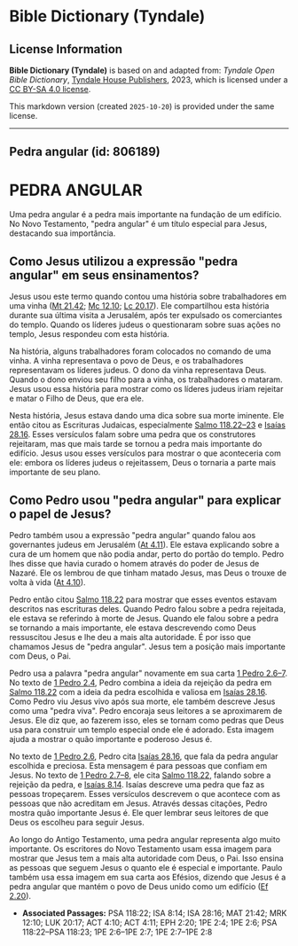 # Bible Dictionary (Tyndale)

## License Information

**Bible Dictionary (Tyndale)** is based on and adapted from: _Tyndale Open Bible Dictionary_, [Tyndale House Publishers](https://tyndaleopenresources.com/), 2023, which is licensed under a [CC BY-SA 4.0 license](https://creativecommons.org/licenses/by-sa/4.0/legalcode.en).

This markdown version (created `2025-10-20`) is provided under the same license.



--------------------------------

## Pedra angular (id: 806189)

PEDRA ANGULAR
=============

Uma pedra angular é a pedra mais importante na fundação de um edifício. No Novo Testamento, "pedra angular" é um título especial para Jesus, destacando sua importância.

Como Jesus utilizou a expressão "pedra angular" em seus ensinamentos?
---------------------------------------------------------------------

Jesus usou este termo quando contou uma história sobre trabalhadores em uma vinha ([Mt 21\.42](https://ref.ly/Matt21:42); [Mc 12\.10](https://ref.ly/Mark12:10); [Lc 20\.17](https://ref.ly/Luke20:17)). Ele compartilhou esta história durante sua última visita a Jerusalém, após ter expulsado os comerciantes do templo. Quando os líderes judeus o questionaram sobre suas ações no templo, Jesus respondeu com esta história.

Na história, alguns trabalhadores foram colocados no comando de uma vinha. A vinha representava o povo de Deus, e os trabalhadores representavam os líderes judeus. O dono da vinha representava Deus. Quando o dono enviou seu filho para a vinha, os trabalhadores o mataram. Jesus usou essa história para mostrar como os líderes judeus iriam rejeitar e matar o Filho de Deus, que era ele.

Nesta história, Jesus estava dando uma dica sobre sua morte iminente. Ele então citou as Escrituras Judaicas, especialmente [Salmo 118\.22–23](https://ref.ly/Ps118:22-Ps118:23) e [Isaías 28\.16](https://ref.ly/Isa28:16). Esses versículos falam sobre uma pedra que os construtores rejeitaram, mas que mais tarde se tornou a pedra mais importante do edifício. Jesus usou esses versículos para mostrar o que aconteceria com ele: embora os líderes judeus o rejeitassem, Deus o tornaria a parte mais importante de seu plano.

Como Pedro usou "pedra angular" para explicar o papel de Jesus?
---------------------------------------------------------------

Pedro também usou a expressão "pedra angular" quando falou aos governantes judeus em Jerusalém ([At 4\.11](https://ref.ly/Acts4:11)). Ele estava explicando sobre a cura de um homem que não podia andar, perto do portão do templo. Pedro lhes disse que havia curado o homem através do poder de Jesus de Nazaré. Ele os lembrou de que tinham matado Jesus, mas Deus o trouxe de volta à vida ([At 4\.10](https://ref.ly/Acts4:10)).

Pedro então citou [Salmo 118\.22](https://ref.ly/Ps118:22) para mostrar que esses eventos estavam descritos nas escrituras deles. Quando Pedro falou sobre a pedra rejeitada, ele estava se referindo à morte de Jesus. Quando ele falou sobre a pedra se tornando a mais importante, ele estava descrevendo como Deus ressuscitou Jesus e lhe deu a mais alta autoridade. É por isso que chamamos Jesus de "pedra angular". Jesus tem a posição mais importante com Deus, o Pai.

Pedro usa a palavra "pedra angular" novamente em sua carta [1 Pedro 2\.6–7](https://ref.ly/1Pet2:6-1Pet2:7). No texto de [1 Pedro 2\.4](https://ref.ly/1Pet2:4), Pedro combina a ideia da rejeição da pedra em [Salmo 118\.22](https://ref.ly/Ps118:22) com a ideia da pedra escolhida e valiosa em [Isaías 28\.16](https://ref.ly/Isa28:16). Como Pedro viu Jesus vivo após sua morte, ele também descreve Jesus como uma "pedra viva". Pedro encoraja seus leitores a se aproximarem de Jesus. Ele diz que, ao fazerem isso, eles se tornam como pedras que Deus usa para construir um templo especial onde ele é adorado. Esta imagem ajuda a mostrar o quão importante e poderoso Jesus é.

No texto de [1 Pedro 2\.6](https://ref.ly/1Pet2:6), Pedro cita [Isaías 28\.16](https://ref.ly/Isa28:16), que fala da pedra angular escolhida e preciosa. Esta mensagem é para pessoas que confiam em Jesus. No texto de [1 Pedro 2\.7–8](https://ref.ly/1Pet2:7-1Pet2:8), ele cita [Salmo 118\.22](https://ref.ly/Ps118:22), falando sobre a rejeição da pedra, e [Isaías 8\.14](https://ref.ly/Isa8:14). Isaías descreve uma pedra que faz as pessoas tropeçarem. Esses versículos descrevem o que acontece com as pessoas que não acreditam em Jesus. Através dessas citações, Pedro mostra quão importante Jesus é. Ele quer lembrar seus leitores de que Deus os escolheu para seguir Jesus.

Ao longo do Antigo Testamento, uma pedra angular representa algo muito importante. Os escritores do Novo Testamento usam essa imagem para mostrar que Jesus tem a mais alta autoridade com Deus, o Pai. Isso ensina as pessoas que seguem Jesus o quanto ele é especial e importante. Paulo também usa essa imagem em sua carta aos Efésios, dizendo que Jesus é a pedra angular que mantém o povo de Deus unido como um edifício ([Ef 2\.20](https://ref.ly/Eph2:20)).

* **Associated Passages:** PSA 118:22; ISA 8:14; ISA 28:16; MAT 21:42; MRK 12:10; LUK 20:17; ACT 4:10; ACT 4:11; EPH 2:20; 1PE 2:4; 1PE 2:6; PSA 118:22–PSA 118:23; 1PE 2:6–1PE 2:7; 1PE 2:7–1PE 2:8

